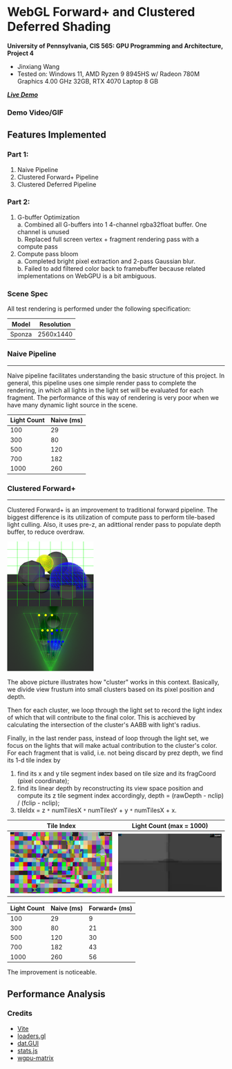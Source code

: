 # WebGL Forward+ and Clustered Deferred Shading

**University of Pennsylvania, CIS 565: GPU Programming and Architecture, Project 4**

-   Jinxiang Wang
-   Tested on: Windows 11, AMD Ryzen 9 8945HS w/ Radeon 780M Graphics 4.00 GHz 32GB, RTX 4070 Laptop 8 GB

[**_Live Demo_**](https://jinxiangw.github.io/Project4-WebGPU-Forward-Plus-and-Clustered-Deferred/)

### Demo Video/GIF

[](https://github.com/user-attachments/assets/e62bac32-8a01-48e6-a544-b48fb1caa93a)

## Features Implemented

### Part 1:

1. Naive Pipeline
2. Clustered Forward+ Pipeline
3. Clustered Deferred Pipeline

### Part 2:

1. G-buffer Optimization  
   a. Combined all G-buffers into 1 4-channel rgba32float buffer. One channel is unused  
   b. Replaced full screen vertex + fragment rendering pass with a compute pass
2. Compute pass bloom  
   a. Completed bright pixel extraction and 2-pass Gaussian blur.  
   b. Failed to add filtered color back to framebuffer because related implementations on WebGPU is a bit ambiguous.

### Scene Spec

All test rendering is performed under the following specification:

| Model  | Resolution |
| ------ | ---------- |
| Sponza | 2560x1440  |

### Naive Pipeline

---

Naive pipeline facilitates understanding the basic structure of this project. In general, this pipeline uses one simple render pass to complete the rendering, in which all lights in the light set will be evaluated for each fragment. The performance of this way of rendering is very poor when we have many dynamic light source in the scene.

| Light Count | Naive (ms) |
| ----------- | ---------- |
| 100         | 29         |
| 300         | 80         |
| 500         | 120        |
| 700         | 182        |
| 1000        | 260        |

### Clustered Forward+

---

Clustered Forward+ is an improvement to traditional forward pipeline. The biggest difference is its utilization of compute pass to perform tile-based light culling. Also, it uses pre-z, an adittional render pass to populate depth buffer, to reduce overdraw.

<img src="./results/clu3.png" width="200" height="300">

The above picture illustrates how "cluster" works in this context. Basically, we divide view frustum into small clusters based on its pixel position and depth.

Then for each cluster, we loop through the light set to record the light index of which that will contribute to the final color. This is acchieved by calculating the intersection of the cluster's AABB with light's radius.

Finally, in the last render pass, instead of loop through the light set, we focus on the lights that will make actual contribution to the cluster's color. For each fragment that is valid, i.e. not being discard by prez depth, we find its 1-d tile index by

1. find its x and y tile segment index based on tile size and its fragCoord (pixel coordinate);
2. find its linear depth by reconstructing its view space position and compute its z tile segment index accordingly, depth = (rawDepth - nclip) / (fclip - nclip);
3. tileIdx = z `*` numTilesX `*` numTilesY + y `*` numTilesX + x.

<!-- <img src="./results/tiledebug.png" width="720" height="480"> -->

| Tile Index                   | Light Count (max = 1000)      |
| ---------------------------- | ----------------------------- |
| ![](./results/tiledebug.png) | ![](./results/lightCount.png) |

| Light Count | Naive (ms) | Forward+ (ms) |
| ----------- | ---------- | ------------- |
| 100         | 29         | 9             |
| 300         | 80         | 21            |
| 500         | 120        | 30            |
| 700         | 182        | 43            |
| 1000        | 260        | 56            |

The improvement is noticeable.

## Performance Analysis

### Credits

-   [Vite](https://vitejs.dev/)
-   [loaders.gl](https://loaders.gl/)
-   [dat.GUI](https://github.com/dataarts/dat.gui)
-   [stats.js](https://github.com/mrdoob/stats.js)
-   [wgpu-matrix](https://github.com/greggman/wgpu-matrix)
